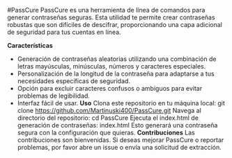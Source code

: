 #PassCure
PassCure es una herramienta de línea de comandos para generar contraseñas seguras. Esta utilidad te permite crear contraseñas robustas que son difíciles de descifrar, proporcionando una capa adicional de seguridad para tus cuentas en línea.

**Características**
- Generación de contraseñas aleatorias utilizando una combinación de letras mayúsculas, minúsculas, números y caracteres especiales.
- Personalización de la longitud de la contraseña para adaptarse a tus necesidades específicas de seguridad.
- Opción para excluir caracteres confusos o ambiguos para evitar problemas de legibilidad.
- Interfaz fácil de usar.
**Uso**
Clona este repositorio en tu máquina local:
git clone https://github.com/Martinuski400/PassCure.git
Navega al directorio del repositorio:
cd PassCure
Ejecuta el index.html de generación de contraseñas:
index.html
Esto generará una contraseña segura con la configuración que quieras.
**Contribuciones**
Las contribuciones son bienvenidas. Si deseas mejorar PassCure o reportar problemas, por favor abre un issue o envía una solicitud de extracción.
